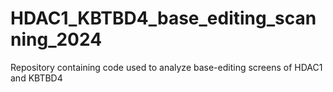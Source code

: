 # HDAC1_KBTBD4_base_editing_scanning_2024
Repository containing code used to analyze base-editing screens of HDAC1 and KBTBD4

